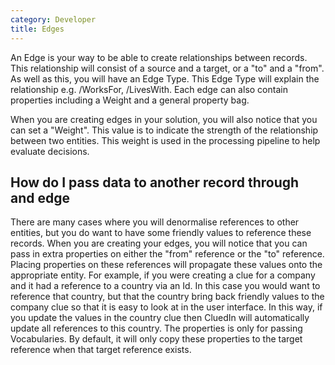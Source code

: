 ```yaml
---
category: Developer
title: Edges
---
```


An Edge is your way to be able to create relationships between records. This relationship will consist of a source and a target, or a "to" and a "from". As well as this, you will have an Edge Type. This Edge Type will explain the relationship e.g. /WorksFor, /LivesWith. Each edge can also contain properties including a Weight and a general property bag. 

When you are creating edges in your solution, you will also notice that you can set a "Weight". This value is to indicate the strength of the relationship between two entities. This weight is used in the processing pipeline to help evaluate decisions.

## How do I pass data to another record through and edge

There are many cases where you will denormalise references to other entities, but you do want to have some friendly values to reference these records. When you are creating your edges, you will notice that you can pass in extra properties on either the "from" reference or the "to" reference. Placing properties on these references will propagate these values onto the appropriate entity. For example, if you were creating a clue for a company and it had a reference to a country via an Id. In this case you would want to reference that country, but that the country bring back friendly values to the company clue so that it is easy to look at in the user interface. In this way, if you update the values in the country clue then CluedIn will automatically update all references to this country. The properties is only for passing Vocabularies. By default, it will only copy these properties to the target reference when that target reference exists. 
